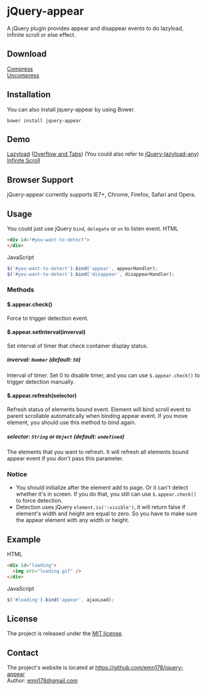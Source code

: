 # jQuery-appear
A jQuery plugin provides appear and disappear events to do lazyload, infinite scroll or else effect.

## Download
[Compress](https://raw.github.com/emn178/jquery-appear/master/build/jquery.appear.min.js)  
[Uncompress](https://raw.github.com/emn178/jquery-appear/master/src/jquery.appear.js)

## Installation
You can also install jquery-appear by using Bower.
```
bower install jquery-appear
```

## Demo
[Lazyload](http://emn178.github.io/jquery-appear/samples/lazyload/) ([Overflow and Tabs](http://emn178.github.io/jquery-appear/samples/overflow/)) (You could also refer to [jQuery-lazyload-any](http://github.io/emn178/jquery-lazyload-any/))  
[Infinite Scroll](http://emn178.github.io/jquery-appear/samples/infinite-scroll/)  

## Browser Support
jQuery-appear currently supports IE7+, Chrome, Firefox, Safari and Opera.

## Usage
You could just use jQuery `bind`, `delegate` or `on` to listen event.
HTML
```HTML
<div id="#you-want-to-detect">
</div>
```
JavaScript
```JavaScript
$('#you-want-to-detect').bind('appear', appearHandler);
$('#you-want-to-detect').bind('disappear', disappearHandler);
```

### Methods

#### $.appear.check()

Force to trigger detection event.

#### $.appear.setInterval(inverval)

Set interval of timer that check container display status.

##### *inverval: `Number` (default: `50`)*

Interval of timer. Set 0 to disable timer, and you can use `$.appear.check()` to trigger detection manually.

#### $.appear.refresh(selector)

Refresh status of elements bound event. Element will bind scroll event to parent scrollable automatically when binding appear event. If you move element, you should use this method to bind again.

##### *selector: `String` or `Object` (default: `undefined`)*

The elements that you want to refresh. It will refresh all elements bound appear event if you don't pass this parameter.

### Notice
* You should initialize after the element add to page. Or it can't detect whether it's in screen. If you do that, you still can use `$.appear.check()` to force detection.
* Detection uses jQuery `element.is(':visible')`, it will return false if element's width and height are equal to zero. So you have to make sure the appear element with any width or height.

## Example
HTML
```HTML
<div id="loading">
  <img src="loading.gif" />
</div>
```
JavaScript
```JavaScript
$('#loading').bind('appear', ajaxLoad);
```

## License
The project is released under the [MIT license](http://www.opensource.org/licenses/MIT).

## Contact
The project's website is located at https://github.com/emn178/jquery-appear  
Author: emn178@gmail.com
